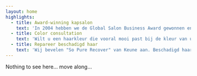 ```yaml
---
layout: home
highlights:
  - title: Award-winning kapsalon
    text: 'In 2004 hebben we de Global Salon Business Award gewonnen en in 2014 waren we de trotse winnaar van de Coiffure Award. Het team van Koffijberg Hairdressers Amsterdam bestaat uit getalenteerde kappers en kapsters. Binnen het team werken alle kappers volgens één filosofie: persoonlijke aandacht, vakmanschap en een op maat gesneden advies.'
  - title: Color consultation
    text: 'Wilt u een haarkleur die vooral mooi past bij de kleur van uw huid en ogen? Kapsalon Koffijberg Amsterdam brengt kleuranalyses naar een hoger plan. Samen met u komen wij in onze kapsalon nog diepgaander en doelgerichter tot een advies voor uw nieuwe haarkleur. De haarkleuranalyse is geheel vrijblijvend en kosteloos, en is onze investering in u.'
  - title: Repareer beschadigd haar
    text: 'Wij bevelen "So Pure Recover" van Keune aan. Beschadigd haar heeft zijn vochtbalans verloren en heeft een verzwakte innerlijke structuur. So Pure Natural Balance Recover is verrijkt met proteïnen die de haarstructuur van binnenuit herstellen en het haar nieuwe kracht en nieuw volume geven.'
---
```


Nothing to see here... move along...